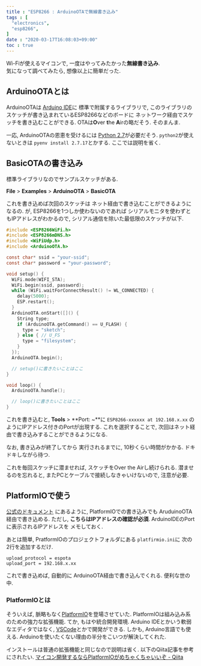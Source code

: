 ```yaml
---
title : "ESP8266 : ArduinoOTAで無線書き込み"
tags : [
  "electronics",
  "esp8266",
]
date : "2020-03-17T16:08:03+09:00"
toc : true
---
```


Wi-Fiが使えるマイコンで, 
一度はやってみたかった**無線書き込み**.  
気になって調べてみたら, 
想像以上に簡単だった. 

<!--more-->


## ArduinoOTAとは

ArduinoOTAは
[Arduino IDE](https://www.arduino.cc/en/main/software)に
標準で附属するライブラリで, 
このライブラリのスケッチが書き込まれているESP8266などのボードに
ネットワーク経由でスケッチを書き込むことができる. 
OTAは**O**ver **t**he **A**irの略だそう. 
そのまんま. 

一応, ArduinoOTAの恩恵を受けるには
[Python 2.7](https://www.python.org/)が必要だそう. 
`python2`が使えないときは
`pyenv install 2.7.17`とかする. 
ここでは説明を省く. 


## BasicOTAの書き込み

標準ライブラリなのでサンプルスケッチがある. 

**File** > **Examples** > **ArduinoOTA** > **BasicOTA**

これを書き込めば次回のスケッチは
ネット経由で書き込むことができるようになるの. が, 
ESP8266を1つしか使わないのであれば
シリアルモニタを使わずともIPアドレスがわかるので, 
シリアル通信を除いた最低限のスケッチが以下. 

```c
#include <ESP8266WiFi.h>
#include <ESP8266mDNS.h>
#include <WiFiUdp.h>
#include <ArduinoOTA.h>

const char* ssid = "your-ssid";
const char* password = "your-password";

void setup() {
  WiFi.mode(WIFI_STA);
  WiFi.begin(ssid, password);
  while (WiFi.waitForConnectResult() != WL_CONNECTED) {
    delay(5000);
    ESP.restart();
  }
  ArduinoOTA.onStart([]() {
    String type;
    if (ArduinoOTA.getCommand() == U_FLASH) {
      type = "sketch";
    } else { // U_FS
      type = "filesystem";
    }
  });
  ArduinoOTA.begin();

  // setup()に書きたいことはここ
}

void loop() {
  ArduinoOTA.handle();

  // loop()に書きたいことはここ
}
```

これを書き込むと, 
**Tools** > **Port: ~**に
`ESP8266-xxxxxx at 192.168.x.xx`
のようにIPアドレス付きのPortが出現する. 
これを選択することで, 
次回はネット経由で書き込みすることができるようになる. 

なお, 書き込みが終了してから
実行されるまでに, 10秒くらい時間がかかる. 
ドキドキしながら待つ. 

これを毎回スケッチに潜ませれば, 
スケッチをOver the Airし続けられる. 
潜ませるのを忘れると, 
またPCとケーブルで接続しなきゃいけないので, 
注意が必要. 

## PlatformIOで使う

[公式のドキュメント](https://docs.platformio.org/en/latest/platforms/espressif8266.html#over-the-air-ota-update)
にあるように, 
PlatformIOでの書き込みでも
AruduinoOTA経由で書き込める. 
ただし, **こちらはIPアドレスの確認が必須**. 
ArduinoIDEのPortに表示されるIPアドレスを
メモしておく. 

あとは簡単, 
PratformIOのプロジェクトフォルダにある
`platfirmio.ini`に
次の2行を追加するだけ.

```
upload_protocol = espota
upload_port = 192.168.x.xx
```

これで書き込めば, 自動的に
ArduinoOTA経由で書き込んでくれる. 
便利な世の中. 

### PlatformIOとは

そういえば, 脈略もなく[PlatformIO](https://platformio.org/)を登場させていた. 
PlatformIOは組み込み系のための強力な拡張機能. 
てか, もはや統合開発環境. 
Arduino IDEとかいう軟弱なエディタではなく, 
[VSCode](https://code.visualstudio.com/)とかで開発ができる. 
しかも, Arduino言語でも使える. 
Arduinoを使いたくない理由の半分をこいつが解決してくれた. 

インストールは普通の拡張機能と同じなので説明は省く. 
以下のQiita記事を参考にされたい. 
[マイコン開発するならPlatformIOがめちゃくちゃいいぞ - Qiita](https://qiita.com/JotaroS/items/1930f156aab953194c9a)  
